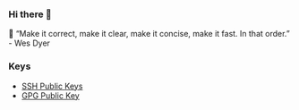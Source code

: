 ### Hi there 👋

<!-- ![stats](https://github-readme-stats.vercel.app/api?username=elforastero&count_private=true&show_icons=true&hide_border=true&theme=dark&text_color=dfdfdf) -->

<!--
**ElForastero/ElForastero** is a ✨ _special_ ✨ repository because its `README.md` (this file) appears on your GitHub profile.

Here are some ideas to get you started:

- 🔭 I’m currently working on ...
- 🌱 I’m currently learning ...
- 👯 I’m looking to collaborate on ...
- 🤔 I’m looking for help with ...
- 💬 Ask me about ...
- 📫 How to reach me: ...
- 😄 Pronouns: ...
- ⚡ Fun fact: ...
-->

💬 “Make it correct, make it clear, make it concise, make it fast. In that order.” - Wes Dyer

### Keys
- [SSH Public Keys](https://github.com/elforastero.keys)
- [GPG Public Key](https://github.com/elforastero.asc)
